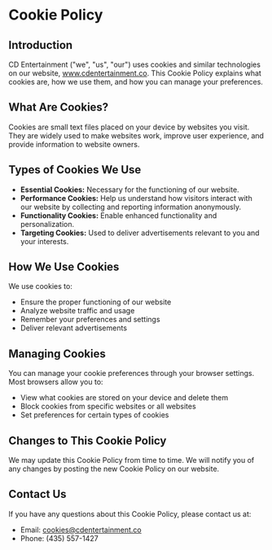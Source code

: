 # Cookie Policy

## Introduction
CD Entertainment ("we", "us", "our") uses cookies and similar technologies on our website, www.cdentertainment.co. This Cookie Policy explains what cookies are, how we use them, and how you can manage your preferences.

## What Are Cookies?
Cookies are small text files placed on your device by websites you visit. They are widely used to make websites work, improve user experience, and provide information to website owners.

## Types of Cookies We Use
- **Essential Cookies:** Necessary for the functioning of our website.
- **Performance Cookies:** Help us understand how visitors interact with our website by collecting and reporting information anonymously.
- **Functionality Cookies:** Enable enhanced functionality and personalization.
- **Targeting Cookies:** Used to deliver advertisements relevant to you and your interests.

## How We Use Cookies
We use cookies to:
- Ensure the proper functioning of our website
- Analyze website traffic and usage
- Remember your preferences and settings
- Deliver relevant advertisements

## Managing Cookies
You can manage your cookie preferences through your browser settings. Most browsers allow you to:
- View what cookies are stored on your device and delete them
- Block cookies from specific websites or all websites
- Set preferences for certain types of cookies

## Changes to This Cookie Policy
We may update this Cookie Policy from time to time. We will notify you of any changes by posting the new Cookie Policy on our website.

## Contact Us
If you have any questions about this Cookie Policy, please contact us at:
- Email: cookies@cdentertainment.co
- Phone: (435) 557-1427
